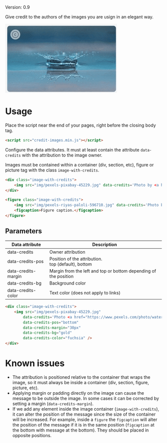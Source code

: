 Version: 0.9

Give credit to the authors of the images you are usign in an elegant way.

![Preview image](image-credits.gif)

# Usage

Place the script near the end of your pages, right before the closing body tag.

```HTML
<script src="credit-images.min.js"></script>
```

Configure the data attributes. It must at least contain the attribute `data-credits` with the attribution to the image owner.

Images must be contained within a container (div, section, etc), figure or picture tag with the class `image-with-credits`.

```HTML
<div class="image-with-credits">
    <img src="img/pexels-pixabay-45229.jpg" data-credits='Photo by <a href="https://www.pexels.com/photo/water-droplet-in-shallow-photo-45229bb/" target="_blank">Pixabay</a>' />
</div>
```
```HTML
<figure class="image-with-credits">
    <img src="img/pexels-riyas-paloli-596710.jpg" data-credits='Photo by <a href="https://www.pexels.com/photo/water-splash-on-green-leaf-596710/" target="_blank">Riyas Paloli</a>' />
    <figcaption>Figure caption.</figcaption>
</figure>
```

## Parameters

Data attribute | Description
--- | ---
data-credits | Owner attribution
data-credits-pos | Position of the attribution.<br>top (default), bottom
data-credits-margin | Margin from the left and top or bottom depending of the position
data-credits-bg | Background color
data-credits-color | Text color (does not apply to links)

```HTML
<div class="image-with-credits">
    <img src="img/pexels-pixabay-45229.jpg"
        data-credits='Photo <a href="https://www.pexels.com/photo/water-droplet-in-shallow-photo-45229/" target="_blank">by Pixabay</a>'
        data-credits-pos="bottom"
        data-credits-margin="30px"
        data-credits-bg="gold"
        data-credits-color="fuchsia" />
</div>
```

# Known issues

- The attribution is positioned relative to the container that wraps the image, so it must always be inside a container (div, section, figure, picture, etc).
- Applying margin or padding directly on the image can cause the message to be outside the image. In some cases it can be corrected by setting a margin (`data-credits-margin`).
- If we add any element inside the image container (`image-with-credits`), it can alter the position of the message since the size of the container will be increased. For example, inside a `figure` the `figcaption` will alter the position of the message if it is in the same position (`figcaption` at the bottom with message at the bottom). They should be placed in opposite positions.
